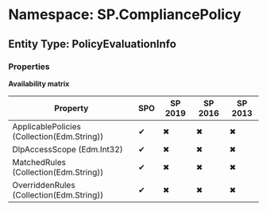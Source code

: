 # Namespace: SP.CompliancePolicy
## Entity Type: PolicyEvaluationInfo

### Properties

**Availability matrix**

Property | SPO | SP 2019 | SP 2016 | SP 2013
----------|-----|---------|---------|--------
ApplicablePolicies (Collection(Edm.String)) | ✔ | ✖ | ✖ | ✖
DlpAccessScope (Edm.Int32) | ✔ | ✖ | ✖ | ✖
MatchedRules (Collection(Edm.String)) | ✔ | ✖ | ✖ | ✖
OverriddenRules (Collection(Edm.String)) | ✔ | ✖ | ✖ | ✖


